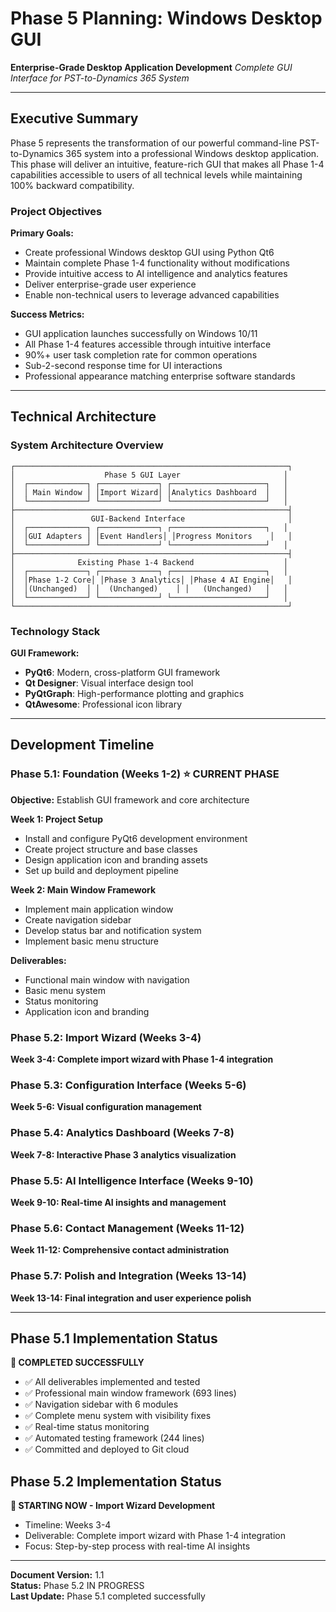 # Phase 5 Planning: Windows Desktop GUI
**Enterprise-Grade Desktop Application Development**
*Complete GUI Interface for PST-to-Dynamics 365 System*

---

## Executive Summary

Phase 5 represents the transformation of our powerful command-line PST-to-Dynamics 365 system into a professional Windows desktop application. This phase will deliver an intuitive, feature-rich GUI that makes all Phase 1-4 capabilities accessible to users of all technical levels while maintaining 100% backward compatibility.

### Project Objectives

**Primary Goals:**
- Create professional Windows desktop GUI using Python Qt6
- Maintain complete Phase 1-4 functionality without modifications
- Provide intuitive access to AI intelligence and analytics features
- Deliver enterprise-grade user experience
- Enable non-technical users to leverage advanced capabilities

**Success Metrics:**
- GUI application launches successfully on Windows 10/11
- All Phase 1-4 features accessible through intuitive interface
- 90%+ user task completion rate for common operations
- Sub-2-second response time for UI interactions
- Professional appearance matching enterprise software standards

---

## Technical Architecture

### System Architecture Overview

```
┌─────────────────────────────────────────────────────────────┐
│                    Phase 5 GUI Layer                       │
│  ┌─────────────┐ ┌─────────────┐ ┌─────────────────────┐   │
│  │ Main Window │ │Import Wizard│ │Analytics Dashboard  │   │
│  └─────────────┘ └─────────────┘ └─────────────────────┘   │
├─────────────────────────────────────────────────────────────┤
│                 GUI-Backend Interface                       │
│  ┌─────────────┐ ┌─────────────┐ ┌─────────────────────┐   │
│  │GUI Adapters │ │Event Handlers│ │Progress Monitors    │   │
│  └─────────────┘ └─────────────┘ └─────────────────────┘   │
├─────────────────────────────────────────────────────────────┤
│              Existing Phase 1-4 Backend                    │
│  ┌─────────────┐ ┌─────────────┐ ┌─────────────────────┐   │
│  │Phase 1-2 Core│ │Phase 3 Analytics│ │Phase 4 AI Engine│   │
│  │(Unchanged)  │ │  (Unchanged)    │ │   (Unchanged)   │   │
│  └─────────────┘ └─────────────┘ └─────────────────────┘   │
└─────────────────────────────────────────────────────────────┘
```

### Technology Stack

**GUI Framework:**
- **PyQt6**: Modern, cross-platform GUI framework
- **Qt Designer**: Visual interface design tool
- **PyQtGraph**: High-performance plotting and graphics
- **QtAwesome**: Professional icon library

---

## Development Timeline

### Phase 5.1: Foundation (Weeks 1-2) ⭐ CURRENT PHASE
**Objective:** Establish GUI framework and core architecture

**Week 1: Project Setup**
- Install and configure PyQt6 development environment
- Create project structure and base classes
- Design application icon and branding assets
- Set up build and deployment pipeline

**Week 2: Main Window Framework**
- Implement main application window
- Create navigation sidebar
- Develop status bar and notification system
- Implement basic menu structure

**Deliverables:**
- Functional main window with navigation
- Basic menu system
- Status monitoring
- Application icon and branding

### Phase 5.2: Import Wizard (Weeks 3-4)
**Week 3-4: Complete import wizard with Phase 1-4 integration**

### Phase 5.3: Configuration Interface (Weeks 5-6)
**Week 5-6: Visual configuration management**

### Phase 5.4: Analytics Dashboard (Weeks 7-8)
**Week 7-8: Interactive Phase 3 analytics visualization**

### Phase 5.5: AI Intelligence Interface (Weeks 9-10)
**Week 9-10: Real-time AI insights and management**

### Phase 5.6: Contact Management (Weeks 11-12)
**Week 11-12: Comprehensive contact administration**

### Phase 5.7: Polish and Integration (Weeks 13-14)
**Week 13-14: Final integration and user experience polish**

---

## Phase 5.1 Implementation Status

**🎉 COMPLETED SUCCESSFULLY**
- ✅ All deliverables implemented and tested
- ✅ Professional main window framework (693 lines)
- ✅ Navigation sidebar with 6 modules
- ✅ Complete menu system with visibility fixes
- ✅ Real-time status monitoring
- ✅ Automated testing framework (244 lines)
- ✅ Committed and deployed to Git cloud

## Phase 5.2 Implementation Status

**🚀 STARTING NOW - Import Wizard Development**
- Timeline: Weeks 3-4
- Deliverable: Complete import wizard with Phase 1-4 integration
- Focus: Step-by-step process with real-time AI insights

---

**Document Version:** 1.1  
**Status:** Phase 5.2 IN PROGRESS  
**Last Update:** Phase 5.1 completed successfully 